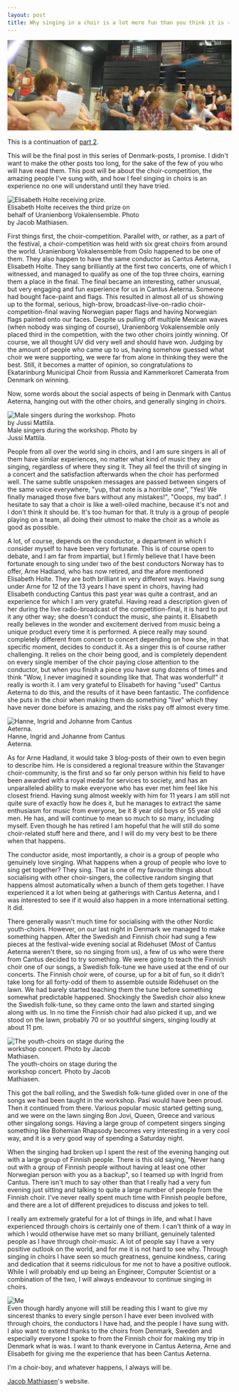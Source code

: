 ```yaml
---
layout: post
title: Why singing in a choir is a lot more fun than you think it is - Denmark, part 3
---
```


<img src="/img/den3.jpg" alt="Singers"/>

This is a continuation of <a href="http://www.christianleonardquale.com/?p=71" target="_self">part 2</a>.

This will be the final post in this series of Denmark-posts, I promise. I didn't want to make the other posts too long, for the sake of the few of you who will have read them. This post will be about the choir-competition, the amazing people I've sung with, and how I feel singing in choirs is an experience no one will understand until they have tried.

<div class="picture left" style="width:300px;"> <img src="http://www.christianleonardquale.com/wp-content/uploads/2010/11/elisabeth-prize-300x300.jpg" alt="Elisabeth Holte receiving prize." /> <br />Elisabeth Holte receives the third prize on behalf of Uranienborg Vokalensemble. Photo by Jacob Mathiasen.</div>

First things first, the choir-competition. Parallel with, or rather, as a part of the festival, a choir-competition was held with six great choirs from around the world. Uranienborg Vokalensemble from Oslo happened to be one of them. They also happen to have the same conductor as Cantus Aeterna, Elisabeth Holte. They sang brilliantly at the first two concerts, one of which I witnessed, and managed to qualify as one of the top three choirs, earning them a place in the final. The final became an interesting, rather unusual, but very engaging and fun experience for us in Cantus Aeterna. Someone had bought face-paint and flags. This resulted in almost all of us showing up to the formal, serious, high-brow, broadcast-live-on-radio choir-competition-final waving Norwegian paper flags and having Norwegian flags painted onto our faces. Despite us pulling off multiple Mexican waves (when nobody was singing of course), Uranienborg Vokalensemble only placed third in the competition, with the two other choirs jointly winning. Of course, we all thought UV did very well and should have won. Judging by the amount of people who came up to us, having somehow guessed what choir we were supporting, we were far from alone in thinking they were the best. Still, it becomes a matter of opinion, so congratulations to Ekatarinburg Municipal Choir from Russia and Kammerkoret Camerata from Denmark on winning.

Now, some words about the social aspects of being in Denmark with Cantus Aeterna, hanging out with the other choirs, and generally singing in choirs.

<div class="picture right" style="width:300px;"> <img src="http://www.christianleonardquale.com/wp-content/uploads/2010/11/35992_1367917392642_1072906664_30873953_2422989_n-300x170.jpg" alt="Male singers during the workshop. Photo by Jussi Mattila." /> <br />Male singers during the workshop. Photo by Jussi Mattila.</div>

People from all over the world sing in choirs, and I am sure singers in all of them have similar experiences, no matter what kind of music they are singing, regardless of where they sing it.  They all feel the thrill of singing in a concert and the satisfaction afterwards when the choir has performed well. The same subtle unspoken messages are passed between singers of the same voice everywhere, "yup, that note is a horrible one", "Yes! We finally managed those five bars without any mistakes!", "Ooops, my bad". I hesitate to say that a choir is like a well-oiled machine, because it's not and I don't think it should be. It's too human for that. It truly is a group of people playing on a team, all doing their utmost to make the choir as a whole as good as possible.

A lot, of course, depends on the conductor, a department in which I consider myself to have been very fortunate. This is of course open to debate, and I am far from impartial, but I firmly believe that I have been fortunate enough to sing under two of the best conductors Norway has to offer, Arne Hadland, who has now retired, and the afore mentioned Elisabeth Holte. They are both brilliant in very different ways. Having sung under Arne for 12 of the 13 years I have spent in choirs, having had Elisabeth conducting Cantus this past year was quite a contrast, and an experience for which I am very grateful. Having read a description given of her during the live radio-broadcast of the competition-final, it is hard to put it any other way; she doesn't conduct the music, she paints it. Elisabeth really believes in the wonder and excitement derived from music being a unique product every time it is performed. A piece really may sound completely different from concert to concert depending on how she, in that specific moment, decides to conduct it. As a singer this is of course rather challenging. It relies on the choir being good, and is completely dependent on every single member of the choir paying close attention to the conductor, but when you finish a piece you have sung dozens of times and think "Wow, I never imagined it sounding like that. That was wonderful!" it really is worth it. I am very grateful to Elisabeth for having "used" Cantus Aeterna to do this, and the results of it have been fantastic. The confidence she puts in the choir when making them do something "live" which they have never done before is amazing, and the risks pay off almost every time.

<div class="picture left" style="width:300px;"> <img src="http://www.christianleonardquale.com/wp-content/uploads/2010/11/IMG_0324-300x225.jpg" alt="Hanne, Ingrid and Johanne from Cantus Aeterna." /> <br />Hanne, Ingrid and Johanne from Cantus Aeterna.</div>

As for Arne Hadland, it would take 3 blog-posts of their own to even begin to describe him. He is considered a regional treasure within the Stavanger choir-community, is the first and so far only person within his field to have been awarded with a royal medal for services to society, and has an unparalleled ability to make everyone who has ever met him feel like his closest friend. Having sung almost weekly with him for 11 years I am still not quite sure of exactly how he does it, but he manages to extract the same enthusiasm for music from everyone, be it 8 year old boys or 55 year old men. He has, and will continue to mean so much to so many, including myself. Even though he has retired I am hopeful that he will still do some choir-related stuff here and there, and I will do my very best to be there when that happens.

The conductor aside, most importantly, a choir is a group of people who genuinely love singing. What happens when a group of people who love to sing get together? They sing. That is one of my favourite things about socialising with other choir-singers, the collective random singing that happens almost automatically when a bunch of them gets together. I have experienced it a lot when being at gatherings with Cantus Aeterna, and I was interested to see if it would also happen in a more international setting. It did.

There generally wasn't much time for socialising with the other Nordic youth-choirs. However, on our last night in Denmark we managed to make something happen. After the Swedish and Finnish choir had sung a few pieces at the festival-wide evening social at Ridehuset (Most of Cantus Aeterna weren't there, so no singing from us), a few of us who were there from Cantus decided to try something. We were going to teach the Finnish choir one of our songs, a Swedish folk-tune we have used at the end of our concerts. The Finnish choir were, of course, up for a bit of fun, so it didn't take long for all forty-odd of them to assemble outside Ridehuset on the lawn. We had barely started teaching them the tune before something somewhat predictable happened. Shockingly the Swedish choir also knew the Swedish folk-tune, so they came onto the lawn and started singing along with us. In no time the Finnish choir had also picked it up, and we stood on the lawn, probably 70 or so youthful singers, singing loudly at about 11 pm.

<div class="picture right" style="width:300px;"> <img src="http://www.christianleonardquale.com/wp-content/uploads/2010/11/youth-choirs2-300x199.jpg" alt="The youth-choirs on stage during the workshop concert. Photo by Jacob Mathiasen." /> <br />The youth-choirs on stage during the workshop concert. Photo by Jacob Mathiasen.</div>

This got the ball rolling, and the Swedish folk-tune glided over in one of the songs we had been taught in the workshop. Pasi would have been proud. Then it continued from there. Various popular music started getting sung, and we were on the lawn singing Bon Jovi, Queen, Greece and various other singalong songs. Having a large group of competent singers singing something like Bohemian Rhapsody becomes very interesting in a very cool way, and it is a very good way of spending a Saturday night.

When the singing had broken up I spent the rest of the evening hanging out with a large group of Finnish people. There is this old saying, "Never hang out with a group of Finnish people without having at least one other Norwegian person with you as a backup", so I teamed up with Ingrid from Cantus. There isn't much to say other than that I really had a very fun evening just sitting and talking to quite a large number of people from the Finnish choir. I've never really spent much time with Finnish people before, and there are a lot of different prejudices to discuss and jokes to tell.

I really am extremely grateful for a lot of things in life, and what I have experienced through choirs is certainly one of them. I can't think of a way in which I would otherwise have met so many brilliant, genuinely talented people as I have through choir-music. A lot of people say I have a very positive outlook on the world, and for me it is not hard to see why. Through singing in choirs I have seen so much greatness, genuine kindness, caring and dedication that it seems ridiculous for me not to have a positive outlook. While I will probably end up being an Engineer, Computer Scientist or a combination of the two, I will always endeavour to continue singing in choirs.
<div class="picture left" style="width:194px;"> <img width="194px" src="http://www.christianleonardquale.com/wp-content/uploads/2010/11/me-300x225.jpg" alt="Me" /></div>
Even though hardly anyone will still be reading this I want to give my sincerest thanks to every single person I have ever been involved with through choirs, the conductors I have had, and the people I have sung with. I also want to extend thanks to the choirs from Denmark, Sweden and especially everyone I spoke to from the Finnish choir for making my trip in Denmark what is was. I want to thank everyone in Cantus Aeterna, Arne and Elisabeth for giving me the experience that has been Cantus Aeterna.

I'm a choir-boy, and whatever happens, I always will be.

[Jacob Mathiasen](http://www.jacobmathiasen.dk/?page_id=474)'s website.